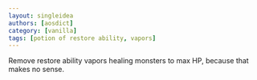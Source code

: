 ```yaml
---
layout: singleidea
authors: [aosdict]
category: [vanilla]
tags: [potion of restore ability, vapors]
---
```

Remove restore ability vapors healing monsters to max HP, because that makes no sense.
